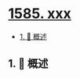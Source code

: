 # [1585. xxx](https://github.com/Tdahuyou/TNotes.leetcode/tree/main/notes/1585.%20xxx)

<!-- region:toc -->

- [1. 📝 概述](#1--概述)

<!-- endregion:toc -->

## 1. 📝 概述
